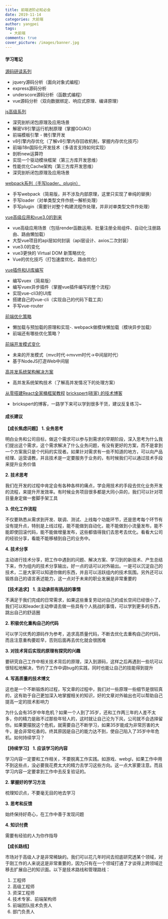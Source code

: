 ```yaml
---
title: 前端进阶必知必会
date: 2019-11-14
categories: 大前端
author: yangpei
tags:
  - 大前端
comments: true
cover_picture: /images/banner.jpg
---
```


#### 学习笔记

[源码研读系列](http://note.youdao.com/noteshare?id=24e9d3cdd8febbf4104baf0601aaf444&sub=CE7C12D4C8E24370B7DAB28DE7A1C7F7)
- jquery源码分析（面向对象式编程）
- express源码分析
- underscore源码分析（函数式编程）
- vue源码分析（双向数据绑定、响应式原理、编译原理）

[js高级系列](http://note.youdao.com/noteshare?id=fa23dd3d2ff21b4bd25221c9b7796101&sub=10C0B3F7EC354C8190A92A3EDC03640F)
- 深究剖析闭包原理及应用场景
- 解密V8引擎运行机制原理（掌握GO/AO）
- 前端模板引擎 - 微引擎开发
- v8引擎内存优化（了解v8引擎内存回收机制，掌握内存优化技巧）
- 前端i18n国际化开发技术（多语言支持如何实现）
- 剖析new运算符
- 实现一个驱动模块框架（第三方库开发思维）
- 性能优化Cache架构（第三方库开发思维）
- 深究剖析闭包原理及应用场景

[webpack系列（手写loader、plugin）](http://note.youdao.com/noteshare?id=16623d3c11c9d0baa6954629b75addc6&sub=527D7282BBD84839B26336BED13508E9)
- 手写webpack（简易版，并不涉及内部原理，这里只实现了单纯的替换）
- 手写loader（对单类型文件作统一解析处理）
- 手写plugin（需要针对整个构建流程作处理，并非对单类型文件作处理）

[vue高级应用和vue3.0的到来](http://note.youdao.com/noteshare?id=ff4ffa452ed4e9833b02ac597b27267c&sub=9731D2296E7845BABB108B066D0F9587)
- vue高级应用场景（包括render函数运用、批量注册全局组件、自动化注册路由、路由懒加载）
- 大型vue项目的api层如何封装（api层设计、axios二次封装）
- vue3.0的变化
- vue3更快的 Virtual DOM 新策略优化
- Vue的优化技巧（打包速度优化、路由优化）

[vue插件和UI库编写](http://note.youdao.com/noteshare?id=7846e739acece4f1ecce5f0d7c9b3bf3&sub=8709B9F4D1AC4CE2B5674DBB1A1913D1)
- 编写vuex（简易版）
- 编写vuex异步插件（掌握vue插件编写的整个流程）
- 实现vue-cli3的UI库
- 搭建自己的vue-cli（实现自己的代码下载工具）
- 手写vue-router

[前端优化策略](http://note.youdao.com/noteshare?id=7d76b4426aa29dc6d897e0a347662c15&sub=034228F616F3421A8D38FA5C73316F7E)
- 懒加载与预加载的原理和实现-. webpack做模块懒加载（模块异步加载）
- 前端还有哪些优化策略？

[前端开发模式变化](http://note.youdao.com/noteshare?id=326804064be687c5a23315deb70506c3&sub=5F290EA00FB145AB95744356F9BD6ED2)
- 未来的开发模式（mvc时代->mvvm时代->中间层时代）
- 基于NodeJS打造Web中间层

[高并发系统架构解决方案](http://note.youdao.com/noteshare?id=03464998d761636d7c6a42c2f52e9025&sub=AB15F259C57C4C4FA9C89F03859CC687)
- 高并发系统架构技术（了解高并发情况下的处理方案）

[从零搭建React全家桶框架教程](https://github.com/brickspert/blog/issues/1)
[brickspert(砖家) 的技术博客](https://github.com/brickspert/blog)
- brickspert的博客，一路学下来可以学到很多干货，建议反复练习~

#### 成长建议

**【成长焦虑问题】**
**1. 业务思考**

明白业务和公司目标，做这个需求可以参与到需求的早期阶段，深入思考为什么我们提出这个需求，这个需求解决了什么业务问题，有没有更好的方案，而不是拿到一个方案我只是个代码的实现者。如果针对需求有一些不知道的地方，可以向产品经理、运营请教，并且技术是一定要服务于业务的，有时候我们可以通过技术手段来提升业务价值

**2. 技术思考**

我们在开发的过程中肯定会有各种各样的痛点，学会用技术的手段去优化业务开发的流程，来提升开发效率。有时候业务项目很多都是大同小异的，我们可以针对项目量身定做一套脚手架工具

**3. 优化工作流程**

不仅要熟悉从需求到开发、联调、测试、上线每个功能环节，还是思考每个环节有没有提升点，特别是上线过程，能不能做到自动化，能不能做到小流量发布，能不能即使回滚代码，能不能做增量发布，这些都值得我们去思考去优化。看看大公司的经验分享，看能不能移植到自己的业务中。

**4. 技术分享**

主动进行技术分享，把工作中遇到的问题、解决方案、学习到的新技术、产生总结下来，作为组内的技术分享输出，好一点的话可以对外输出。一是可以沉淀自己的技术，二是大家可以知道你做的东西，并且可以活跃组内的技术氛围。另外还可以锻炼自己的语言表述能力，这一点对于未来的职业发展是非常重要的

**【技术追求】**
**1. 主动承担有挑战的事情**

不满足于我们完成的日常需求，如果这些重复劳动对自己的成长空间已经很小了，我们可以和leader主动申请去做一些具有个人挑战的事情，可以学到更多的东西，跳出自己的舒适圈

**2. 积极优化重构自己的代码**

可以学习优秀的源码作为参考，追求高质量代码，不断去优化去重构自己的代码，而且注意重构要趁早，否则后面再去优化就会很困难

**3. 对技术背后实现的原理有探究的兴趣**

要研究自己工作中相关技术背后的原理，深入到源码，这样之后再遇到一些坑可以很轻松地解决，节约了工作中调bug的实践，同时也能让自己的技能得到提升

**4. 写高质量的技术博文**

这也是一个不断锻炼的过程，写文章的过程中，我们对一些原理一些细节是很较真的，这有助于自己更加深入地掌握相关的知识，好的文章对外输出也可以帮助自己提高一定的技术影响力

为什么会有35岁中年危机？如果一个人到了35岁，还和工作两三年的人差不太多，你的精力是敌不过那些年轻人的，这时就让自己沦为下风，公司就不会选择留你。如果要摆脱这个危机，就需要自己不断学习，如果35岁能成为非常厉害的大牛，是会非常吃香的。终其原因是自己的能力达不到，使自己陷入了35岁中年危机。如何持续学习？

**【持续学习】**
**1. 应该学习的内容**

学习内容一定要和工作相关，不要脱离工作实践。如游戏、webgl，如果工作中用不到这些点，没必要我花费太大的精力去学习这些方向。这一点大家要注意。而且学习内容一定要拿到工作中去反复验证的。

**2. 掌握好的学习方法**

梳理知识点，不要毫无目的地去学习

**3. 思考和反馈**

始终保持好奇心，在工作中善于发现问题

**4. 知识付费**

需要有经验的人为你作指导

**【成长路线】**

市场对于高级人才是非常稀缺的。我们可以花几年时间去彻底研究透某个领域，对于刚工作的人来说这是非常重要的，因为只有在一个领域打通了才谈得上跨领域迁移去扩展自己的知识面。以下是技术路线和管理路线：

1. 工程师
2. 高级工程师
3. 资深工程师
4. 技术专家、前端架构师
5. 前端团队技术负责人
6. 部门负责人